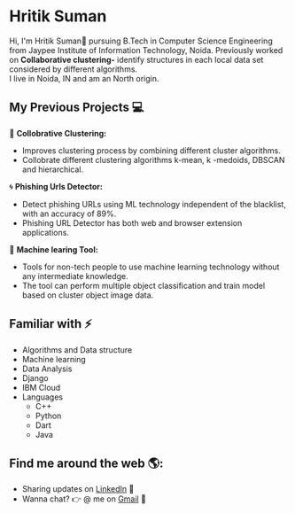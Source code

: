 # Hritik Suman 
Hi, I'm Hritik Suman👋 pursuing B.Tech in Computer Science Engineering from Jaypee Institute of Information Technology, Noida. Previously worked on <b>Collaborative clustering-</b> identify structures in each local data set considered by different algorithms.<br>
I live in Noida, IN and am an North origin.

## My Previous Projects 💻
🌟 <b>Collobrative Clustering:</b><br>
    <ul><li>Improves clustering process by combining different cluster algorithms.</li>
      <li>Collobrate different clustering algorithms k-mean, k -medoids, DBSCAN and hierarchical.</li>
    </ul>
🌀 <b>Phishing Urls Detector:</b><br> 
    <ul><li>Detect phishing URLs using ML technology independent of the blacklist, with an accuracy of 89%.</li>
        <li>Phishing URL Detector has both web and browser extension applications.</li>
    </ul>
🍏 <b>Machine learing Tool:</b><br>
    <ul><li>Tools for non-tech people to use machine learning technology without any intermediate knowledge.</li>
        <li>The tool can perform multiple object classification and train model based on cluster object image data.</li>
    </ul>

## Familiar with ⚡
<ul><li>Algorithms and Data structure</li>
  <li>Machine learning</li>
  <li>Data Analysis</li>
  <li>Django</li>
  <li>IBM Cloud</li>
  <li>Languages<ul>
    <li>C++</li>
    <li>Python</li>
    <li>Dart</li>
    <li>Java</li>
    </ul>
  </li>
</ul>
 
## Find me around the web 🌎:
- Sharing updates on <a href="https://www.linkedin.com/in/hritik-suman-9a830a165/">LinkedIn</a> 💼
- Wanna chat? :point_right: @ me on <a href="mailto:hritiksuman@gmail.com">Gmail</a> 📧


<!--
**Hritiksum/Hritiksum** is a ✨ _special_ ✨ repository because its `README.md` (this file) appears on your GitHub profile.

Here are some ideas to get you started:

- 🔭 I’m currently working on ...
- 🌱 I’m currently learning ...
- 👯 I’m looking to collaborate on ...
- 🤔 I’m looking for help with ...
- 💬 Ask me about ...
- 📫 How to reach me: ...
- 😄 Pronouns: ...
- ⚡ Fun fact: ...
-->

